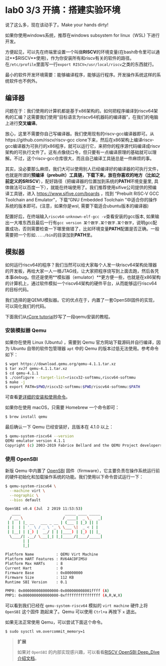 # lab0  3/3 开搞：搭建实验环境

说了这么多，现在该动手了。Make your hands dirty!

如果你使用windows系统，推荐在windows subsystem for linux（WSL) 下进行开发。

方便起见，可以先在终端里设置一个叫做**RISCV**的环境变量(在bash命令里可以通过**$RISCV**使用)，作为你安装所有和riscv有关的软件的路径。在`/etc/profile`里面写一行`export RISCV=/usr/local/riscv`之类的东西就行。

最小的软件开发环境需要：能够编译程序，能够运行程序。开发操作系统这样的系统软件也不例外。

## 编译器

问题在于：我们使用的计算机都是基于x86架构的。如何把程序编译到riscv64架构的汇编？这需要我们使用“目标语言为riscv64机器码的编译器”，在我们的电脑上进行**交叉编译**。

放心，这里不需要你自己写编译器。我们使用现有的riscv-gcc编译器即可。从https://github.com/riscv/riscv-gcc clone下来，然后在x86架构上编译riscv-gcc编译器为可执行的x86程序，就可以运行它，来把你的程序源代码编译成riscv架构的可执行文件了。这有点像绕口令，但只要有一点编译原理的基础就可以理解。不过，这个riscv-gcc仓库很大，而且自己编译工具链总是一件麻烦的事。

其实，没必要那么麻烦，我们大可以使用别人已经编译好的编译器的可执行文件，也就是所谓的**预编译（prebuilt）**工具链，下载下来，放在你喜欢的地方（比如之前定义的**\$RISCV**），配好路径（把编译器的位置加到系统的**PATH**环境变量里, 具体做法可以百度一下），就能在终端使用了。我们推荐使用sifive公司提供的预编译工具链，进入 https://www.sifive.com/boards ，找到 “Prebuilt RISC‑V GCC Toolchain and Emulator”，下载“GNU Embedded Toolchain ”中适合你的操作系统的版本即可。(注意，如果你是wsl, 需要下载适合ubuntu版本的编译器)

配置好后，在终端输入`riscv64-unknown-elf-gcc -v`查看安装的gcc版本, 如果输出一大堆东西且最后一行有`gcc version 某个数字.某个数字.某个数字`，说明gcc配置成功，否则需要检查一下哪里做错了，比如环境变量**PATH**配置是否正确。一般需要把一个形如`..../bin`的目录加到**PATH**里。 

## 模拟器

如何运行riscv64的程序？我们当然可以给大家每个人发一块riscv64架构处理器的开发板，再给大家一人一根JTAG线，让大家把程序烧写到上面去跑，然后各凭本事debug。但还是使用**模拟器（emulator）**更方便一些，也就是在x86架构的计算机上，通过软件模拟一个riscv64架构的硬件平台，从而能够运行riscv64的目标代码。

我们选择的是QEMU模拟器。它的优点在于，内置了一套OpenSBI固件的实现，可以简化我们的代码。

下面我们从[rCore tutorial](https://rcore-os.github.io/rCore_tutorial_doc/chapter2/part5.html)抄写了一段qemu安装的教程。

### 安装模拟器 Qemu

如果你在使用 Linux (Ubuntu) ，需要到 Qemu 官方网站下载源码并自行编译，因为 Ubuntu 自带的软件包管理器 `apt` 中的 Qemu 的版本过低无法使用。参考命令如下：

```sh
$ wget https://download.qemu.org/qemu-4.1.1.tar.xz
$ tar xvJf qemu-4.1.1.tar.xz
$ cd qemu-4.1.1
$ ./configure --target-list=riscv32-softmmu,riscv64-softmmu
$ make -j
$ export PATH=$PWD/riscv32-softmmu:$PWD/riscv64-softmmu:$PATH
```

可查看[更详细的安装和使用命令][riscv-qemu]。



如果你在使用 macOS，只需要 Homebrew 一个命令即可：

```sh
$ brew install qemu
```

最后确认一下 Qemu 已经安装好，且版本在 4.1.0 以上：

```bash
$ qemu-system-riscv64 --version
QEMU emulator version 4.1.1
Copyright (c) 2003-2019 Fabrice Bellard and the QEMU Project developers
```

### 使用 OpenSBI

新版 Qemu 中内置了 [OpenSBI][opensbi] 固件（firmware），它主要负责在操作系统运行前的硬件初始化和加载操作系统的功能。我们使用以下命令尝试运行一下：

```bash
$ qemu-system-riscv64 \
  --machine virt \
  --nographic \
  --bios default

OpenSBI v0.4 (Jul  2 2019 11:53:53)
   ____                    _____ ____ _____
  / __ \                  / ____|  _ \_   _|
 | |  | |_ __   ___ _ __ | (___ | |_) || |
 | |  | | '_ \ / _ \ '_ \ \___ \|  _ < | |
 | |__| | |_) |  __/ | | |____) | |_) || |_
  \____/| .__/ \___|_| |_|_____/|____/_____|
        | |
        |_|

Platform Name          : QEMU Virt Machine
Platform HART Features : RV64ACDFIMSU
Platform Max HARTs     : 8
Current Hart           : 0
Firmware Base          : 0x80000000
Firmware Size          : 112 KB
Runtime SBI Version    : 0.1

PMP0: 0x0000000080000000-0x000000008001ffff (A)
PMP1: 0x0000000000000000-0xffffffffffffffff (A,R,W,X)
```

可以看到我们已经在 `qemu-system-riscv64` 模拟的 `virt machine` 硬件上将 `OpenSBI` 这个固件 跑起来了。Qemu 可以使用 `Ctrl+a` 再按下 `x` 退出。

如果无法正常使用 Qemu，可以尝试下面这个命令。

```bash
$ sudo sysctl vm.overcommit_memory=1
```

> **扩展**
>
> 如果对 `OpenSBI` 的内部实现感兴趣，可以看看[RISCV OpenSBI Deep_Dive 介绍文档][riscv_opensbi_deep_dive]。

[riscv_opensbi_deep_dive]: https://content.riscv.org/wp-content/uploads/2019/06/13.30-RISCV_OpenSBI_Deep_Dive_v5.pdf
[riscv-qemu]: https://github.com/riscv/riscv-qemu/wiki
[opensbi]: https://github.com/riscv/opensbi

